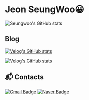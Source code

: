 # Jeon SeungWoo😀

![Seungwoo's GitHub stats](https://github-readme-stats.vercel.app/api?username=Jeonseungwoo1&show_icons=true&theme=transparent)

## Blog
[![Velog's GitHub stats](https://velog-readme-stats.vercel.app/api/badge?name=swoo531)](https://velog.io/@swoo531)

[![Velog's GitHub stats](https://velog-readme-stats.vercel.app/api/list?name=swoo531)](https://velog.io/@swoo531)

## :mailbox_with_mail: Contacts
[![Gmail Badge](https://img.shields.io/badge/Gmail-d14836?style=flat-square&logo=Gmail&logoColor=white&link=mailto:kimsh1691@gmail.com)](mailto:swoo1577@gmail.com)
[![Naver Badge](https://img.shields.io/badge/Naver-03C75A?style=flat-square&logo=Naver&logoColor=white&link=mailto:rlatngus1691@naver.com)](mailto:swoo531@naver.com)




